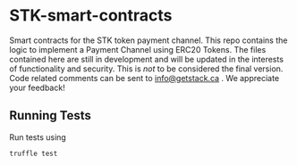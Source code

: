 # STK-smart-contracts
Smart contracts for the STK token payment channel. This repo contains the logic to implement a Payment Channel using ERC20 Tokens. The files contained here are still in development and will be updated in the interests of functionality and security. This is *not* to be considered the final version. Code related comments can be sent to info@getstack.ca . We appreciate your feedback!    

## Running Tests

Run tests using

`truffle test`
